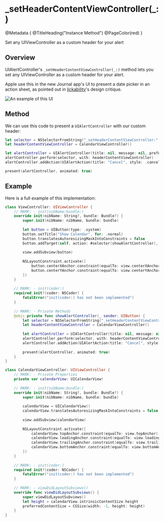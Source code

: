 # \_setHeaderContentViewController(\_:)

@Metadata {
    @TitleHeading("Instance Method")
    @PageColor(red)
}

Set any UIViewController as a custom header for your alert

## Overview

UIAlertController's `_setHeaderContentViewController(_:)` method lets you set any UIViewController as a custom header for your alert.

Apple use this in the new Journal app's UI to present a date picker in an action sheet, as pointed out in 
[lickability](https://x.com/lickability/status/1775577442117190067)'s design critique.

![An example of this UI](_setHeaderContentViewController-Video)

## Method

We can use this code to present a `UIAlertController` with our custom header:
```swift
let selector = NSSelectorFromString("_setHeaderContentViewController:")
let headerContentViewController = CalendarViewController()

let alertController = UIAlertController(title: nil, message: nil, preferredStyle: .actionSheet)
alertController.perform(selector, with: headerContentViewController)
alertController.addAction(UIAlertAction(title: "Cancel", style: .cancel) { _ in})

present(alertController, animated: true)
```

## Example

Here is a full example of this implementation:
```swift
class ViewController: UIViewController {
    // MARK: - init(nibName:bundle:)
    override init(nibName: String?, bundle: Bundle?) {
        super.init(nibName: nibName, bundle: bundle)
        
        let button = UIButton(type: .system)
        button.setTitle("Show Calendar", for: .normal)
        button.translatesAutoresizingMaskIntoConstraints = false
        button.addTarget(self, action: #selector(showAlertController), for: .touchUpInside)
        
        view.addSubview(button)
        
        NSLayoutConstraint.activate([
            button.centerXAnchor.constraint(equalTo: view.centerXAnchor),
            button.centerYAnchor.constraint(equalTo: view.centerYAnchor)
        ])
    }
    
    // MARK: - init(coder:)
    required init?(coder: NSCoder) {
        fatalError("init(coder:) has not been implemented")
    }
    
    // MARK: - Private Methods
    @objc private func showAlertController(_ sender: UIButton) {
        let selector = NSSelectorFromString("_setHeaderContentViewController:")
        let headerContentViewController = CalendarViewController()
        
        let alertController = UIAlertController(title: nil, message: nil, preferredStyle: .actionSheet)
        alertController.perform(selector, with: headerContentViewController)
        alertController.addAction(UIAlertAction(title: "Cancel", style: .cancel) { _ in})
        
        present(alertController, animated: true)
    }
}

class CalendarViewController: UIViewController {
    // MARK: - Private Properties
    private var calendarView: UICalendarView!
    
    // MARK: - init(nibName:bundle:)
    override init(nibName: String?, bundle: Bundle?) {
        super.init(nibName: nibName, bundle: bundle)
        
        calendarView = UICalendarView()
        calendarView.translatesAutoresizingMaskIntoConstraints = false
        
        view.addSubview(calendarView)
        
        NSLayoutConstraint.activate([
            calendarView.topAnchor.constraint(equalTo: view.topAnchor),
            calendarView.leadingAnchor.constraint(equalTo: view.leadingAnchor),
            calendarView.trailingAnchor.constraint(equalTo: view.trailingAnchor),
            calendarView.bottomAnchor.constraint(equalTo: view.bottomAnchor)
        ])
    }
    
    // MARK: - init(coder:)
    required init?(coder: NSCoder) {
        fatalError("init(coder:) has not been implemented")
    }
    
    // MARK: - viewDidLayoutSubviews()
    override func viewDidLayoutSubviews() {
        super.viewDidLayoutSubviews()
        let height = calendarView.intrinsicContentSize.height
        preferredContentSize = CGSize(width: -1, height: height)
    }
}
```
